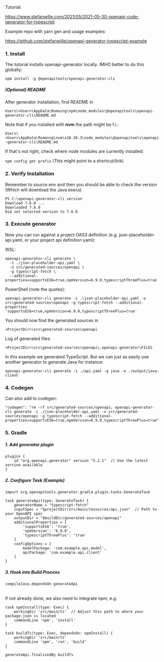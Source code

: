 Tutorial:

https://www.stefanwille.com/2021/05/2021-05-30-openapi-code-generator-for-typescript

Example repo with yarn gen and usage examples:

https://github.com/stefanwille/openapi-generator-typescript-example

### 1. Install

The tutorial installs openapi-generator locally. IMHO better to do this globally:

`npm install -g @openapitools/openapi-generator-cli`

##### (Optional) README

After generator installation, find README in

`Users\<User>\AppData\Romaing\npm\node_modules\@openapitools\openapi-generator-cli\README.md`

Note that if you installed with **nvm** the path might be f.i.:

`Users\<User>\AppData\Roaming\nvm\v18.20.3\node_modules\@openapitools\openapi-generator-cli\README.md`

If that's not right, check where node modules are currently installed:

`npm config get prefix`
(This might point to a shortcut/link)

### 2. Verify Installation

Remember to source env and then you should be able to check the version (Which will download the Java execs)

```
PS C:\openapi-generator-cli version
Download 7.6.0 ...
Downloaded 7.6.0
Did set selected version to 7.6.0
```

### 3. Execute generator

Now you can run against a project OAS3 definition (e.g. json-placeholder-api.yaml, or your project api definition yaml):

WSL:

```
openapi-generator-cli generate \
  -i ./json-placeholder-api.yaml \
  -o src/generated-sources/openapi \
  -g typescript-fetch \
  --additional-properties=supportsES6=true,npmVersion=6.9.0,typescriptThreePlus=true
```

PowerShell (note the quotes):

`openapi-generator-cli generate -i .\json-placeholder-api.yaml -o src\generated-sources\openapi -g typescript-fetch --additional-properties 'supportsES6=true,npmVersion=6.9.0,typescriptThreePlus=true'`

You should now find the generated sources in

`<ProjectDir>\src\generated-sources\openapi`

Log of generated files:

`<ProjectDir>\src\generated-sources\openapi\.openapi-generator\FILES`

In this example we generated TypeScript.
But we can just as easily use another generator to generate Java for instance:

`openapi-generator-cli generate -i ./api.yaml -g java -o ./output/java-client`

### 4. Codegen

Can also add to codegen:

`"codegen": "rm -rf src/generated-sources/openapi; openapi-generator-cli generate -i ./json-placeholder-api.yaml -o src/generated-sources/openapi -g typescript-fetch --additional-properties=supportsES6=true,npmVersion=6.9.0,typescriptThreePlus=true"`

### 5. Gradle

##### 1. Add generator plugin
```
plugins {
    id "org.openapi.generator" version "5.2.1"  // Use the latest version available
}
```

##### 2. Configure Task (Example)
```
import org.openapitools.generator.gradle.plugin.tasks.GenerateTask

task generateApi(type: GenerateTask) {
    generatorName = "typescript-fetch"
    inputSpec = "$projectDir/src/main/resources/api.json"  // Path to your OpenAPI spec
    outputDir = "$buildDir/generated-sources/openapi"
    additionalProperties = [
        'supportsES6': 'true',
        'npmVersion': '6.9.0',
        'typescriptThreePlus': 'true'
    ]
    configOptions = [
        modelPackage: 'com.example.api.model',
        apiPackage: 'com.example.api.client'
    ]
}

```

##### 3. Hook into Build Process

`compileJava.dependsOn generateApi`

<br />
If not already done, we also need to integrate npm, e.g.

```
task npmInstall(type: Exec) {
    workingDir 'src/main/ts'  // Adjust this path to where your package.json is located
    commandLine 'npm', 'install'
}

task buildTs(type: Exec, dependsOn: npmInstall) {
    workingDir 'src/main/ts'
    commandLine 'npm', 'run', 'build'
}

generateApi.finalizedBy buildTs
```
